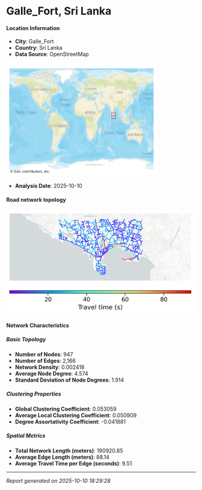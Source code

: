 # Galle_Fort, Sri Lanka

#### Location Information

- **City**: Galle_Fort
- **Country**: Sri Lanka
- **Data Source**: OpenStreetMap
<img src="Galle_Fort_location.png" alt="Galle_Fort Location Map" width="400" />

- **Analysis Date**: 2025-10-10

#### Road network topology

<img src="Galle_Fort_network_map.png" alt="Galle_Fort Road Network Map" width="500"/>

#### Network Characteristics

##### Basic Topology

- **Number of Nodes**: 947
- **Number of Edges**: 2,166
- **Network Density**: 0.002418
- **Average Node Degree**: 4.574
- **Standard Deviation of Node Degrees**: 1.914

##### Clustering Properties

- **Global Clustering Coefficient**: 0.053059
- **Average Local Clustering Coefficient**: 0.050909
- **Degree Assortativity Coefficient**: -0.041881

##### Spatial Metrics

- **Total Network Length (meters)**: 190920.85
- **Average Edge Length (meters)**: 88.14
- **Average Travel Time per Edge (seconds)**: 9.51

---
*Report generated on 2025-10-10 18:29:28*
